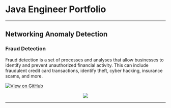 # Java Engineer Portfolio
---
## Networking Anomaly Detection

### Fraud Detection

Fraud detection is a set of processes and analyses that allow businesses to identify and prevent unauthorized financial activity. This can include fraudulent credit card transactions, identify theft, cyber hacking, insurance scams, and more.

[![View on GitHub](https://img.shields.io/badge/GitHub-View_on_GitHub-blue?logo=GitHub)](https://github.com/vinothsomu/fraud_detection)

<center><img src="assets/img/fraud_detection.jpg"/></center>

---




